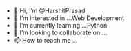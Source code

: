 - 👋 Hi, I’m @HarshitPrasad
- 👀 I’m interested in ...Web Development
- 🌱 I’m currently learning ...Python
- 💞️ I’m looking to collaborate on ...
- 📫 How to reach me ...

<!---
HarshitPrasad/HarshitPrasad is a ✨ special ✨ repository because its `README.md` (this file) appears on your GitHub profile.
You can click the Preview link to take a look at your changes.
--->
